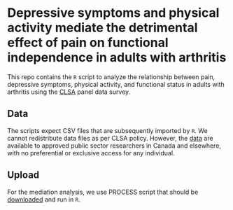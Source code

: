 # Depressive symptoms and physical activity mediate the detrimental effect of pain on functional independence in adults with arthritis

This repo contains the `R` script to analyze the relationship between pain, depressive symptoms, physical activity, and functional status in adults with arthritis using the [CLSA](https://www.clsa-elcv.ca) panel data survey.

## Data
The scripts expect CSV files that are subsequently imported by `R`.
We cannot redistribute data files as per CLSA policy.
However, the [data](https://www.clsa-elcv.ca/data-availability/) are available to approved public sector researchers in Canada and elsewhere, with no preferential or exclusive access for any individual.

## Upload
For the mediation analysis, we use PROCESS script that should be [downloaded](https://www.processmacro.org/download.html) and run in `R`.
